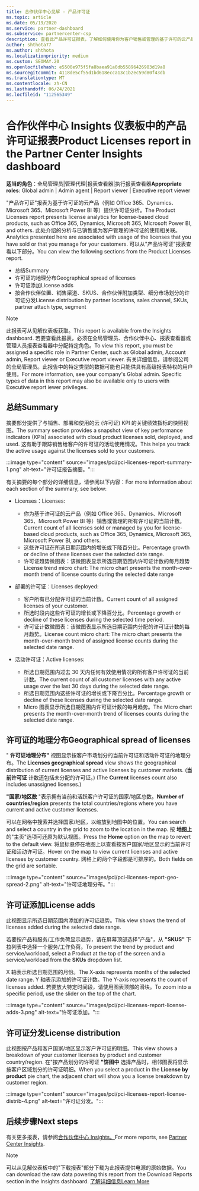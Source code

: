```yaml
---
title: 合作伙伴中心见解 - 产品许可证
ms.topic: article
ms.date: 05/19/2020
ms.service: partner-dashboard
ms.subservice: partnercenter-csp
description: 查看此产品许可证报表，了解如何使用你为客户销售或管理的基于许可的云产品进行改进。
author: shthota77
ms.author: shthota
ms.localizationpriority: medium
ms.custom: SEOMAY.20
ms.openlocfilehash: e5500e975f5fa8baea91a0db55896426983d19a8
ms.sourcegitcommit: 4118de5cf55d1bd618ecca13c1b2ec59d80f43db
ms.translationtype: MT
ms.contentlocale: zh-CN
ms.lasthandoff: 06/24/2021
ms.locfileid: "112565349"
---
```

# <a name="product-licenses-report-in-the-partner-center-insights-dashboard"></a><span data-ttu-id="8f27d-103">合作伙伴中心 Insights 仪表板中的产品许可证报表</span><span class="sxs-lookup"><span data-stu-id="8f27d-103">Product Licenses report in the Partner Center Insights dashboard</span></span>

<span data-ttu-id="8f27d-104">**适当的角色**：全局管理员|管理代理|报表查看器|执行报表查看器</span><span class="sxs-lookup"><span data-stu-id="8f27d-104">**Appropriate roles**: Global admin | Admin agent | Report viewer | Executive report viewer</span></span>

<span data-ttu-id="8f27d-105">"产品许可证"报表为基于许可证的云产品（例如 Office 365、Dynamics、Microsoft 365、Microsoft Power BI 等）提供许可证分析。</span><span class="sxs-lookup"><span data-stu-id="8f27d-105">The Product Licenses report presents license analytics for license-based cloud products, such as Office 365, Dynamics, Microsoft 365, Microsoft Power BI, and others.</span></span> <span data-ttu-id="8f27d-106">此处介绍的分析与已销售或为客户管理的许可证的使用相关联。</span><span class="sxs-lookup"><span data-stu-id="8f27d-106">Analytics presented here are associated with usage of the licenses that you have sold or that you manage for your customers.</span></span> <span data-ttu-id="8f27d-107">可以从"产品许可证"报表查看以下部分。</span><span class="sxs-lookup"><span data-stu-id="8f27d-107">You can view the following sections from the Product Licenses report.</span></span>

- <span data-ttu-id="8f27d-108">总结</span><span class="sxs-lookup"><span data-stu-id="8f27d-108">Summary</span></span>
- <span data-ttu-id="8f27d-109">许可证的地理分布</span><span class="sxs-lookup"><span data-stu-id="8f27d-109">Geographical spread of licenses</span></span>
- <span data-ttu-id="8f27d-110">许可证添加</span><span class="sxs-lookup"><span data-stu-id="8f27d-110">License adds</span></span>
- <span data-ttu-id="8f27d-111">按合作伙伴位置、销售渠道、SKUS、合作伙伴附加类型、细分市场划分的许可证分发</span><span class="sxs-lookup"><span data-stu-id="8f27d-111">License distribution by partner locations, sales channel, SKUs, partner attach type, segment</span></span>

 > [!NOTE]
 > <span data-ttu-id="8f27d-112">此报表可从见解仪表板获取。</span><span class="sxs-lookup"><span data-stu-id="8f27d-112">This report is available from the Insights dashboard.</span></span> <span data-ttu-id="8f27d-113">若要查看此报表，必须在全局管理员、合作伙伴中心、报表查看器或管理人员报表查看器中分配特定角色。</span><span class="sxs-lookup"><span data-stu-id="8f27d-113">To view this report, you must be assigned a specific role in Partner Center, such as Global admin, Account admin, Report viewer or Executive report viewer.</span></span> <span data-ttu-id="8f27d-114">有关详细信息，请参阅公司的全局管理员。此报告中的特定类型的数据可能也只能供具有高级报表特权的用户使用。</span><span class="sxs-lookup"><span data-stu-id="8f27d-114">For more information, see your company's Global admin. Specific types of data in this report may also be available only to users with Executive report iewer privileges.</span></span>

## <a name="summary"></a><span data-ttu-id="8f27d-115">总结</span><span class="sxs-lookup"><span data-stu-id="8f27d-115">Summary</span></span>

<span data-ttu-id="8f27d-116">摘要部分提供了与销售、部署和使用的云 (许可证) KPI 的关键绩效指标的快照视图。</span><span class="sxs-lookup"><span data-stu-id="8f27d-116">The summary section provides a snapshot view of key performance indicators (KPIs) associated with cloud product licenses sold, deployed, and used.</span></span> <span data-ttu-id="8f27d-117">这有助于跟踪销售给客户的许可证的活动使用情况。</span><span class="sxs-lookup"><span data-stu-id="8f27d-117">This helps you track the active usage against the licenses sold to your customers.</span></span>

:::image type="content" source="images/pci/pci-licenses-report-summary-1.png" alt-text="许可证报告摘要。":::

<span data-ttu-id="8f27d-119">有关摘要的每个部分的详细信息，请参阅以下内容：</span><span class="sxs-lookup"><span data-stu-id="8f27d-119">For more information about each section of the summary, see below:</span></span>

- <span data-ttu-id="8f27d-120">Licenses：</span><span class="sxs-lookup"><span data-stu-id="8f27d-120">Licenses:</span></span> 
  - <span data-ttu-id="8f27d-121">你为基于许可证的云产品（例如 Office 365、Dynamics、Microsoft 365、Microsoft Power BI 等）销售或管理的所有许可证的当前计数。</span><span class="sxs-lookup"><span data-stu-id="8f27d-121">Current count of all licenses sold or managed by you for license-based cloud products, such as Office 365, Dynamics, Microsoft 365, Microsoft Power BI, and others.</span></span>
  - <span data-ttu-id="8f27d-122">这些许可证在所选日期范围内的增长或下降百分比。</span><span class="sxs-lookup"><span data-stu-id="8f27d-122">Percentage growth or decline of these licenses over the selected date range.</span></span>
  - <span data-ttu-id="8f27d-123">许可证趋势微图表：该微图表显示所选日期范围内许可证计数的每月趋势</span><span class="sxs-lookup"><span data-stu-id="8f27d-123">License trend micro chart: The micro chart presents the month-over-month trend of license counts during the selected date range</span></span>

- <span data-ttu-id="8f27d-124">部署的许可证：</span><span class="sxs-lookup"><span data-stu-id="8f27d-124">Licenses deployed:</span></span>
  - <span data-ttu-id="8f27d-125">客户所有已分配许可证的当前计数。</span><span class="sxs-lookup"><span data-stu-id="8f27d-125">Current count of all assigned licenses of your customer.</span></span>
  - <span data-ttu-id="8f27d-126">所选时段内这些许可证的增长或下降百分比。</span><span class="sxs-lookup"><span data-stu-id="8f27d-126">Percentage growth or decline of these licenses during the selected time period.</span></span>
  - <span data-ttu-id="8f27d-127">许可证计数微图表：该微图表显示所选日期范围内分配的许可证计数的每月趋势。</span><span class="sxs-lookup"><span data-stu-id="8f27d-127">License count micro chart: The micro chart presents the month-over-month trend of assigned license counts during the selected date range.</span></span>

- <span data-ttu-id="8f27d-128">活动许可证：</span><span class="sxs-lookup"><span data-stu-id="8f27d-128">Active licenses:</span></span> 
  - <span data-ttu-id="8f27d-129">所选日期范围内过去 30 天内任何有效使用情况的所有客户许可证的当前计数。</span><span class="sxs-lookup"><span data-stu-id="8f27d-129">The current count of all customer licenses with any active usage over the last 30 days during the selected date range.</span></span>
  - <span data-ttu-id="8f27d-130">所选日期范围内这些许可证的增长或下降百分比。</span><span class="sxs-lookup"><span data-stu-id="8f27d-130">Percentage growth or decline of these licenses during the selected date range.</span></span>
  - <span data-ttu-id="8f27d-131">Micro 图表显示所选日期范围内许可证计数的每月趋势。</span><span class="sxs-lookup"><span data-stu-id="8f27d-131">The Micro chart presents the month-over-month trend of licenses counts during the selected date range.</span></span>

## <a name="geographical-spread-of-licenses"></a><span data-ttu-id="8f27d-132">许可证的地理分布</span><span class="sxs-lookup"><span data-stu-id="8f27d-132">Geographical spread of licenses</span></span>

<span data-ttu-id="8f27d-133">" **许可证地理分布"** 视图显示按客户市场划分的当前许可证和活动许可证的地理分布。</span><span class="sxs-lookup"><span data-stu-id="8f27d-133">The **Licenses geographical spread** view shows the geographical distribution of current licenses and active licenses by customer markets.</span></span> <span data-ttu-id="8f27d-134"> (**当前许可证** 计数还包括未分配的许可证。) </span><span class="sxs-lookup"><span data-stu-id="8f27d-134">(The **Current** licenses count also includes unassigned licenses.)</span></span>

<span data-ttu-id="8f27d-135">**"国家/地区数** "表示拥有当前和活跃客户许可证的国家/地区总数。</span><span class="sxs-lookup"><span data-stu-id="8f27d-135">**Number of countries/region** presents the total countries/regions where you have current and active customer licenses.</span></span>

<span data-ttu-id="8f27d-136">可以在网格中搜索并选择国家/地区，以缩放到地图中的位置。</span><span class="sxs-lookup"><span data-stu-id="8f27d-136">You can search and select a country in the grid to zoom to the location in the map.</span></span> <span data-ttu-id="8f27d-137">按 **地图上** 的"主页"选项可还原为默认视图。</span><span class="sxs-lookup"><span data-stu-id="8f27d-137">Press the **Home** option on the map to revert to the default view.</span></span> <span data-ttu-id="8f27d-138">将鼠标悬停在地图上以查看按客户国家/地区显示的当前许可证和活动许可证。</span><span class="sxs-lookup"><span data-stu-id="8f27d-138">Hover on the map to view current licenses and active licenses by customer country.</span></span> <span data-ttu-id="8f27d-139">网格上的两个字段都是可排序的。</span><span class="sxs-lookup"><span data-stu-id="8f27d-139">Both fields on the grid are sortable.</span></span>

:::image type="content" source="images/pci/pci-licenses-report-geo-spread-2.png" alt-text="许可证地理分布。":::

## <a name="license-adds"></a><span data-ttu-id="8f27d-141">许可证添加</span><span class="sxs-lookup"><span data-stu-id="8f27d-141">License adds</span></span>

<span data-ttu-id="8f27d-142">此视图显示所选日期范围内添加的许可证趋势。</span><span class="sxs-lookup"><span data-stu-id="8f27d-142">This view shows the trend of licenses added during the selected date range.</span></span> 

<span data-ttu-id="8f27d-143">若要按产品和服务/工作负荷显示趋势，请在屏幕顶部选择"产品"，从 **"SKUS"** 下拉列表中选择一个服务/工作负荷。</span><span class="sxs-lookup"><span data-stu-id="8f27d-143">To present the trend by product and service/workload, select a Product at the top of the screen and a service/workload from the **SKUs** dropdown list.</span></span>

<span data-ttu-id="8f27d-144">X 轴表示所选日期范围的月份。</span><span class="sxs-lookup"><span data-stu-id="8f27d-144">The X-axis represents months of the selected date range.</span></span> <span data-ttu-id="8f27d-145">Y 轴表示添加的许可证计数。</span><span class="sxs-lookup"><span data-stu-id="8f27d-145">The Y-axis represents the count of licenses added.</span></span> <span data-ttu-id="8f27d-146">若要放大特定时间段，请使用图表顶部的滑块。</span><span class="sxs-lookup"><span data-stu-id="8f27d-146">To zoom into a specific period, use the slider on the top of the chart.</span></span>

:::image type="content" source="images/pci/pci-licenses-report-license-adds-3.png" alt-text="许可证添加。":::

## <a name="license-distribution"></a><span data-ttu-id="8f27d-148">许可证分发</span><span class="sxs-lookup"><span data-stu-id="8f27d-148">License distribution</span></span>

<span data-ttu-id="8f27d-149">此视图按产品和客户国家/地区显示客户许可证的明细。</span><span class="sxs-lookup"><span data-stu-id="8f27d-149">This view shows a breakdown of your customer licenses by product and customer country/region.</span></span> <span data-ttu-id="8f27d-150">在"按产品划分的许可证 **"饼图中** 选择产品时，相邻图表将显示按客户区域划分的许可证明细。</span><span class="sxs-lookup"><span data-stu-id="8f27d-150">When you select a product in the **License by product** pie chart, the adjacent chart will show you a license breakdown by customer region.</span></span>

:::image type="content" source="images/pci/pci-licenses-report-license-distrib-4.png" alt-text="许可证分发。":::

## <a name="next-steps"></a><span data-ttu-id="8f27d-152">后续步骤</span><span class="sxs-lookup"><span data-stu-id="8f27d-152">Next steps</span></span>

<span data-ttu-id="8f27d-153">有关更多报表，请参阅[合作伙伴中心 Insights。](partner-center-insights.md)</span><span class="sxs-lookup"><span data-stu-id="8f27d-153">For more reports, see [Partner Center Insights](partner-center-insights.md).</span></span>

>[!NOTE] 
> <span data-ttu-id="8f27d-154">可以从见解仪表板中的"下载报表"部分下载为此报表提供电源的原始数据。</span><span class="sxs-lookup"><span data-stu-id="8f27d-154">You can download the raw data powering this report from the Download Reports section in the Insights dashboard.</span></span> [<span data-ttu-id="8f27d-155">了解详细信息</span><span class="sxs-lookup"><span data-stu-id="8f27d-155">Learn More</span></span>](pci-download-reports.md)
